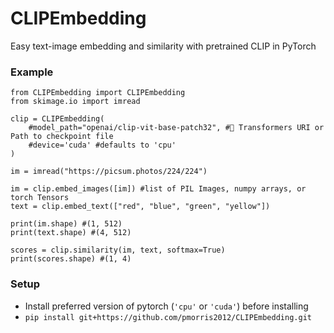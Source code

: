 # CLIPEmbedding
Easy text-image embedding and similarity with pretrained CLIP in PyTorch

### Example

```python3
from CLIPEmbedding import CLIPEmbedding
from skimage.io import imread

clip = CLIPEmbedding(
    #model_path="openai/clip-vit-base-patch32", #🤗 Transformers URI or Path to checkpoint file
    #device='cuda' #defaults to 'cpu'
)

im = imread("https://picsum.photos/224/224")

im = clip.embed_images([im]) #list of PIL Images, numpy arrays, or torch Tensors
text = clip.embed_text(["red", "blue", "green", "yellow"])

print(im.shape) #(1, 512)
print(text.shape) #(4, 512)

scores = clip.similarity(im, text, softmax=True)
print(scores.shape) #(1, 4)
```

### Setup
  - Install preferred version of pytorch (`'cpu'` or `'cuda'`) before installing
  - `pip install git+https://github.com/pmorris2012/CLIPEmbedding.git`
